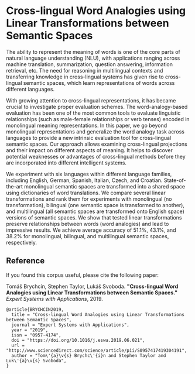 # Cross-lingual Word Analogies using Linear Transformations between Semantic Spaces

The ability to represent the meaning of words is one of the core parts of natural language understanding (NLU), with applications ranging across machine translation, summarization, question answering, information retrieval, etc. The need for reasoning in multilingual contexts and transferring knowledge in cross-lingual systems has given rise to cross-lingual semantic spaces, which learn representations of words across different languages.

With growing attention to cross-lingual representations, it has became crucial to investigate proper evaluation schemes. The word-analogy-based evaluation has been one of the most common tools to evaluate linguistic relationships (such as male-female relationships or verb tenses) encoded in monolingual meaning representations. In this paper, we go beyond monolingual representations and generalize the word analogy task across languages to provide a new intrinsic evaluation tool for cross-lingual semantic spaces. Our approach allows examining cross-lingual projections and their impact on different aspects of meaning. It helps to discover potential weaknesses or advantages of cross-lingual methods before they are incorporated into different intelligent systems.

We experiment with six languages within different language families, including English, German, Spanish, Italian, Czech, and Croatian. State-of-the-art monolingual semantic spaces are transformed into a shared space using dictionaries of word translations. We compare several linear transformations and rank them for experiments with monolingual (no transformation), bilingual (one semantic space is transformed to another), and multilingual (all semantic spaces are transformed onto English space) versions of semantic spaces. We show that tested linear transformations preserve relationships between words (word analogies) and lead to impressive results. We achieve average accuracy of 51.1%, 43.1%, and 38.2% for monolingual, bilingual, and multilingual semantic spaces, respectively.


## Reference

If you found this corpus useful, please cite the following paper:

Tomáš Brychcín, Stephen Taylor, Lukáš Svoboda. **"Cross-lingual Word Analogies using Linear Transformations between Semantic Spaces."** *Expert Systems with Applications*, 2019.

    @article{BRYCHCIN2019,
      title = "Cross-lingual Word Analogies using Linear Transformations between Semantic Spaces",
      journal = "Expert Systems with Applications",
      year = "2019",
      issn = "0957-4174",
      doi = "https://doi.org/10.1016/j.eswa.2019.06.021",
      url = "http://www.sciencedirect.com/science/article/pii/S0957417419304191",
      author = "Tom\'{a}\v{s} Brychc\'{i}n and Stephen Taylor and Luk\'{a}\v{s} Svoboda",
    }
